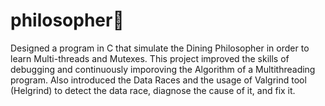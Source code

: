 # philosopher🍝
Designed a program in C that simulate the Dining Philosopher in order to learn Multi-threads and Mutexes. This project improved the skills of debugging and continuously imporoving the Algorithm of a Multithreading program. Also introduced the Data Races and the usage of Valgrind tool (Helgrind) to detect the data race, diagnose the cause of it, and fix it.
